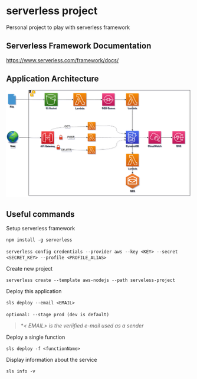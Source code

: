 # serverless project

Personal project to play with serverless framework

## Serverless Framework Documentation
https://www.serverless.com/framework/docs/


## Application Architecture
<img src="images/diagram.png"> 

## Useful commands

Setup serverless framework
```
npm install -g serverless

serverless config credentials --provider aws --key <KEY> --secret <SECRET_KEY> --profile <PROFILE_ALIAS>
```

Create new project
```
serverless create --template aws-nodejs --path serveless-project
```

Deploy this application
```
sls deploy --email <EMAIL>

optional: --stage prod (dev is default)
```
>**< EMAIL> is the veriified e-mail used as a sender*


Deploy a single function
```
sls deploy -f <functionName>
```

Display information about the service
```
sls info -v
```
